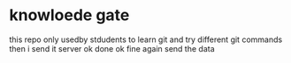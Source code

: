 # knowloede gate
this repo only usedby stdudents to learn git and  try different git commands
then i send it server
ok done
ok fine
again send the data
